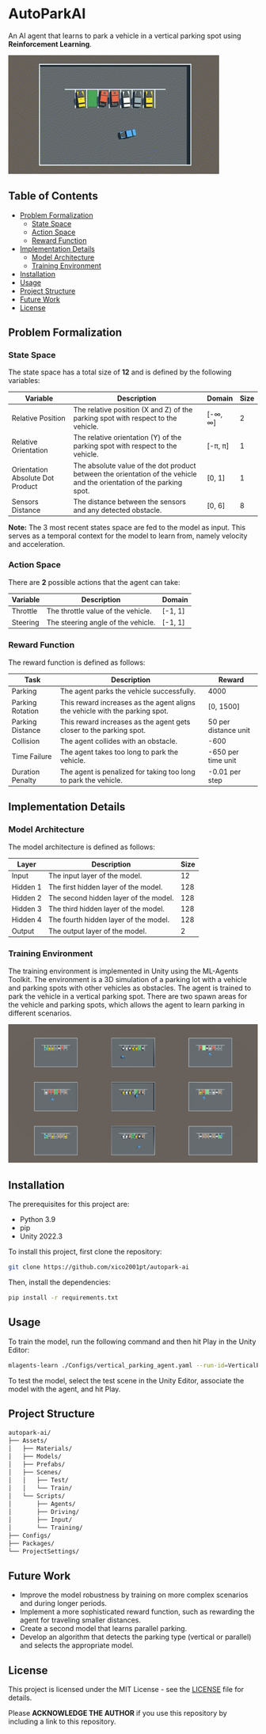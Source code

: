 # AutoParkAI
An AI agent that learns to park a vehicle in a vertical parking spot using **Reinforcement Learning**.

![Demo](autopark-ai-demo.gif)

## Table of Contents
- [Problem Formalization](#problem-formalization)
    - [State Space](#state-space)
    - [Action Space](#action-space)
    - [Reward Function](#reward-function)
- [Implementation Details](#implementation-details)
    - [Model Architecture](#model-architecture)
    - [Training Environment](#training-environment)
- [Installation](#installation)
- [Usage](#usage)
- [Project Structure](#project-structure)
- [Future Work](#future-work)
- [License](#license)

## Problem Formalization

### State Space
The state space has a total size of **12** and is defined by the following variables:

| Variable | Description | Domain | Size |
| --- | --- | --- | --- |
| Relative Position | The relative position (X and Z) of the parking spot with respect to the vehicle. | [-∞, ∞] | 2 |
| Relative Orientation | The relative orientation (Y) of the parking spot with respect to the vehicle. | [-π, π] | 1 |
| Orientation Absolute Dot Product | The absolute value of the dot product between the orientation of the vehicle and the orientation of the parking spot. | [0, 1] | 1 |
| Sensors Distance | The distance between the sensors and any detected obstacle. | [0, 6] | 8 |

**Note:** The 3 most recent states space are fed to the model as input. This serves as a temporal context for the model to learn from, namely velocity and acceleration.

### Action Space
There are **2** possible actions that the agent can take:

| Variable | Description | Domain |
| --- | --- | --- |
| Throttle | The throttle value of the vehicle. | [-1, 1] |
| Steering | The steering angle of the vehicle. | [-1, 1] |

### Reward Function
The reward function is defined as follows:

| Task | Description | Reward |
| --- | --- | --- |
| Parking | The agent parks the vehicle successfully. | 4000 |
| Parking Rotation | This reward increases as the agent aligns the vehicle with the parking spot. | [0, 1500] |
| Parking Distance | This reward increases as the agent gets closer to the parking spot. | 50 per distance unit |
| Collision | The agent collides with an obstacle. | -600 |
| Time Failure | The agent takes too long to park the vehicle. | -650 per time unit |
| Duration Penalty | The agent is penalized for taking too long to park the vehicle. | -0.01 per step |

## Implementation Details

### Model Architecture
The model architecture is defined as follows:

| Layer | Description | Size |
| --- | --- | --- |
| Input | The input layer of the model. | 12 |
| Hidden 1 | The first hidden layer of the model. | 128 |
| Hidden 2 | The second hidden layer of the model. | 128 |
| Hidden 3 | The third hidden layer of the model. | 128 |
| Hidden 4 | The fourth hidden layer of the model. | 128 |
| Output | The output layer of the model. | 2 |

### Training Environment
The training environment is implemented in Unity using the ML-Agents Toolkit. The environment is a 3D simulation of a parking lot with a vehicle and parking spots with other vehicles as obstacles. The agent is trained to park the vehicle in a vertical parking spot. There are two spawn areas for the vehicle and parking spots, which allows the agent to learn parking in different scenarios.

![Training Environment](training-environment.png)

## Installation
The prerequisites for this project are:

- Python 3.9
- pip
- Unity 2022.3

To install this project, first clone the repository:

```bash
git clone https://github.com/xico2001pt/autopark-ai
```

Then, install the dependencies:

```bash
pip install -r requirements.txt
```

## Usage
To train the model, run the following command and then hit Play in the Unity Editor:

```bash
mlagents-learn ./Configs/vertical_parking_agent.yaml --run-id=VerticalParking --torch-device=cuda
```

To test the model, select the test scene in the Unity Editor, associate the model with the agent, and hit Play.

## Project Structure
```
autopark-ai/
├── Assets/
│   ├── Materials/
│   ├── Models/
│   ├── Prefabs/
│   ├── Scenes/
│   │   ├── Test/
│   │   └── Train/
│   └── Scripts/
│       ├── Agents/
│       ├── Driving/
│       ├── Input/
│       └── Training/
├── Configs/
├── Packages/
└── ProjectSettings/
```

## Future Work
- Improve the model robustness by training on more complex scenarios and during longer periods.
- Implement a more sophisticated reward function, such as rewarding the agent for traveling smaller distances.
- Create a second model that learns parallel parking.
- Develop an algorithm that detects the parking type (vertical or parallel) and selects the appropriate model.

## License
This project is licensed under the MIT License - see the [LICENSE](LICENSE) file for details.

Please **ACKNOWLEDGE THE AUTHOR** if you use this repository by including a link to this repository.
